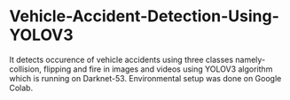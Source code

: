 # Vehicle-Accident-Detection-Using-YOLOV3
It detects occurence of vehicle accidents using three classes namely- collision, flipping and fire in images and videos using YOLOV3 algorithm which is running on Darknet-53. Environmental setup was done on Google Colab.
